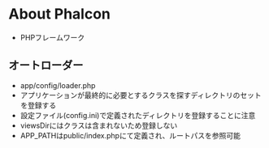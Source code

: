 # About Phalcon
- PHPフレームワーク

## オートローダー
- app/config/loader.php
- アプリケーションが最終的に必要とするクラスを探すディレクトリのセットを登録する
- 設定ファイル(config.ini)で定義されたディレクトリを登録することに注意
- viewsDirにはクラスは含まれないため登録しない
- APP_PATHはpublic/index.phpにて定義され、ルートパスを参照可能
